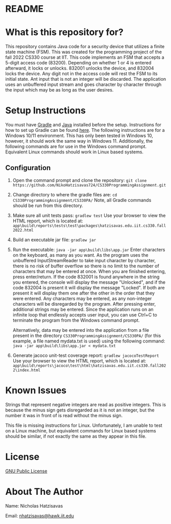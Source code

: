 # README

# What is this repository for?
This repository contains Java code for a security device that utilizes a finite state machine (FSM). This was created for the programming project of the fall 2022 CS330 course at IIT. This code implements an FSM that accepts a 5-digit access code (83200). Depending on whether 1 or 4 is entered afterward, it locks or unlocks. 832001 unlocks the device, and 832004 locks the device. Any digit not in the access code will rest the FSM to its initial state. Ant input that is not an integer will be discarded. The application uses an unbuffered input stream and goes character by character through the input which may be as long as the user desires.  

# Setup Instructions 
You must have [Gradle](https://gradle.org/) and [Java](https://www.oracle.com/java/technologies/downloads/) installed before the setup. Instructions for how to set up Gradle can be found [here](https://gradle.org/install/). The following instructions are for a Windows 10/11 environment. This has only been tested in Windows 10, however, it should work the same way in Windows 11. Additionally, the following commands are for use in the Windows command prompt. Equivalent Linux commands should work in Linux based systems. 

## Configuration 
  1. Open the command prompt and clone the repository:
    `git clone https://github.com/NikoHatzisavas724/CS330ProgrammingAssignment.git`
  2. Change directory to where the gradle files are: 
    `cd CS330ProgrammingAssignment/CS330PA/`
    Note, all Gradle commands should be run from this directory.
  3. Make sure all unit tests pass:
    `gradlew test`
    Use your browser to view the HTML report, which is located at:
    `app\build\reports\tests\test\packages\hatzisavas.edu.iit.cs330.fall2022.html`
  4. Build an executable jar file:
    `gradlew jar`
  5. Run the executable:
    `java -jar app\build\libs\app.jar`
    Enter characters on the keyboard, as many as you want. As the program uses the unbuffered InputStreamReader to take input character by character, there is no risk of buffer overflow so there is no limit to the number of characters that may be entered at once. When you are finished entering, press enter/return. If the code 832001 is found anywhere in the string you entered, the console will display the message "Unlocked", and if the code 832004 is present it will display the message "Locked". If both are present it will display them one after the other in the order that they were entered. Any characters may be entered, as any non-integer characters will be disregarded by the program. After pressing enter, additional strings may be entered. Since the application runs on an infinite loop that endlessly accepts user input, you can use Ctrl+C to terminate the program from the Windows command prompt. 
    
     Alternatively, data may be entered into the application from a file present in the directory `CS330ProgrammingAssignment/CS330PA/` (for this example, a file named mydata.txt is used) using the following command:
    `java -jar app\build\libs\app.jar < mydata.txt`
  6. Generate jacoco unit-test coverage report:
    `gradlew jacocoTestReport`
    Use your browser to view the HTML report, which is located at: 
    `app\build\reports\jacoco\test\html\hatzisavas.edu.iit.cs330.fall2022\index.html`

# Known Issues
Strings that represent negative integers are read as positive integers. This is because the minus sign gets disregarded as it is not an integer, but the number it was in front of is read without the minus sign. 

This file is missing instructions for Linux. Unfortunately, I am unable to test on a Linux machine, but equivalent commands for Linux based systems should be similar, if not exactly the same as they appear in this file. 

# License 
[GNU Public License](https://www.gnu.org/licenses/gpl-3.0.html)

# About The Author 
Name: Nicholas Hatzisavas 

Email: nhatzisavas@hawk.iit.edu
